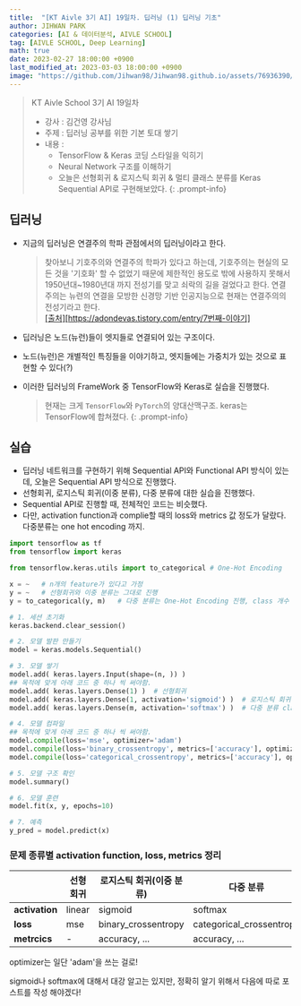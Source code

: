 ```yaml
---
title:  "[KT Aivle 3기 AI] 19일차. 딥러닝 (1) 딥러닝 기초"
author: JIHWAN PARK
categories: [AI & 데이터분석, AIVLE SCHOOL]
tag: [AIVLE SCHOOL, Deep Learning]
math: true
date: 2023-02-27 18:00:00 +0900
last_modified_at: 2023-03-03 18:00:00 +0900
image: "https://github.com/Jihwan98/Jihwan98.github.io/assets/76936390/6be11e55-36a3-4a86-8e30-d8928f732a0c"
---
```

> KT Aivle School 3기 AI 19일차 
> - 강사 : 김건영 강사님
> - 주제 : 딥러닝 공부를 위한 기본 토대 쌓기
> - 내용 :
>   - TensorFlow & Keras 코딩 스타일을 익히기
>   - Neural Network 구조를 이해하기
>   - 오늘은 선형회귀 & 로지스틱 회귀 & 멀티 클래스 분류를 Keras Sequential API로 구현해보았다.
{: .prompt-info}

## 딥러닝
- 지금의 딥러닝은 연결주의 학파 관점에서의 딥러닝이라고 한다.
  > 찾아보니 기호주의와 연결주의 학파가 있다고 하는데, 기호주의는 현실의 모든 것을 '기호화' 할 수 없었기 때문에 제한적인 용도로 밖에 사용하지 못해서 1950년대~1980년대 까지 전성기를 맞고 쇠락의 길을 걸었다고 한다. 연결주의는 뉴련의 연결을 모방한 신경망 기반 인공지능으로 현재는 연결주의의 전성기라고 한다.<br>
  <a href='https://adondevas.tistory.com/entry/7%EB%B2%88%EC%A7%B8-%EC%9D%B4%EC%95%BC%EA%B8%B0' target='_blank'>[출처][https://adondevas.tistory.com/entry/7번째-이야기]</a>

- 딥러닝은 노드(뉴런)들이 엣지들로 연결되어 있는 구조이다.
- 노드(뉴런)은 개별적인 특징들을 이야기하고, 엣지들에는 가중치가 있는 것으로 표현할 수 있다(?)
- 이러한 딥러닝의 FrameWork 중 TensorFlow와 Keras로 실습을 진행했다.
  > 현재는 크게 `TensorFlow`와 `PyTorch`의 양대산맥구조. keras는 TensorFlow에 합쳐졌다.
  {: .prompt-info}

## 실습
- 딥러닝 네트워크를 구현하기 위해 Sequential API와 Functional API 방식이 있는데, 오늘은 Sequential API 방식으로 진행했다.
- 선형회귀, 로지스틱 회귀(이중 분류), 다중 분류에 대한 실습을 진행했다. 
- Sequential API로 진행할 때, 전체적인 코드는 비슷했다.
- 다만, activation function과 complie할 때의 loss와 metrics 값 정도가 달랐다. 다중분류는 one hot encoding 까지.

```python
import tensorflow as tf
from tensorflow import keras

from tensorflow.keras.utils import to_categorical # One-Hot Encoding

x = ~   # n개의 feature가 있다고 가정
y = ~   # 선형회귀와 이중 분류는 그대로 진행
y = to_categorical(y, m)   # 다중 분류는 One-Hot Encoding 진행, class 개수 m개

# 1. 세션 초기화
keras.backend.clear_session()

# 2. 모델 발판 만들기
model = keras.models.Sequential()

# 3. 모델 쌓기
model.add( keras.layers.Input(shape=(n, )) )
## 목적에 맞게 아래 코드 중 하나 씩 써야함.
model.add( keras.layers.Dense(1) )  # 선형회귀
model.add( keras.layers.Dense(1, activation='sigmoid') )  # 로지스틱 회귀(이중 분류)
model.add( keras.layers.Dense(m, activation='softmax') )  # 다중 분류 class가 m개

# 4. 모델 컴파일
## 목적에 맞게 아래 코드 중 하나 씩 써야함.
model.compile(loss='mse', optimizer='adam')
model.compile(loss='binary_crossentropy', metrics=['accuracy'], optimizer='adam')   # 로지스틱 회귀(이중분류)
model.compile(loss='categorical_crossentropy', metrics=['accuracy'], optimizer='adam')   # 다중 분류

# 5. 모델 구조 확인
model.summary()

# 6. 모델 훈련
model.fit(x, y, epochs=10)

# 7. 예측
y_pred = model.predict(x)
```

### **문제 종류별 activation function, loss, metrics 정리**

||선형 회귀|로지스틱 회귀(이중 분류)|다중 분류|
|---|---|---|---|
|**activation**|linear|sigmoid|softmax|
|**loss**|mse|binary_crossentropy|categorical_crossentropy|
|**metrcics**|-|accuracy, ...|accuracy, ...|

optimizer는 일단 'adam'을 쓰는 걸로!


sigmoid나 softmax에 대해서 대강 알고는 있지만, 정확히 알기 위해서 다음에 따로 포스트를 작성 해야겠다!